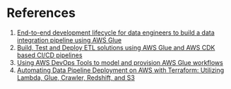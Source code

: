 # References
1. [End-to-end development lifecycle for data engineers to build a data integration pipeline using AWS Glue](https://aws.amazon.com/blogs/big-data/end-to-end-development-lifecycle-for-data-engineers-to-build-a-data-integration-pipeline-using-aws-glue/)
2. [Build, Test and Deploy ETL solutions using AWS Glue and AWS CDK based CI/CD pipelines](https://aws.amazon.com/blogs/big-data/build-test-and-deploy-etl-solutions-using-aws-glue-and-aws-cdk-based-ci-cd-pipelines/)
3. [Using AWS DevOps Tools to model and provision AWS Glue workflows](https://aws.amazon.com/blogs/devops/provision-codepipeline-glue-workflows/)
4. [Automating Data Pipeline Deployment on AWS with Terraform: Utilizing Lambda, Glue, Crawler, Redshift, and S3](https://medium.com/@stefentaime_10958/automating-data-pipeline-deployment-on-aws-with-terraform-utilizing-lambda-glue-crawler-1621e0736edd)
   

